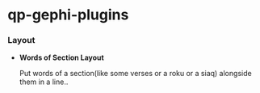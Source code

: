 # qp-gephi-plugins

### Layout

* **Words of Section Layout**
	
	Put words of a section(like some verses or a roku or a siaq) alongside them in a line..


